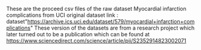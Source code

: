 These are the proceed csv files of the raw dataset Myocardial infarction complications from UCI 
original dataset link :  dataset"https://archive.ics.uci.edu/dataset/579/myocardial+infarction+complications"
These version of the datasets are from a research project which later turned out to be a publication which can be found at https://www.sciencedirect.com/science/article/pii/S2352914823002071
